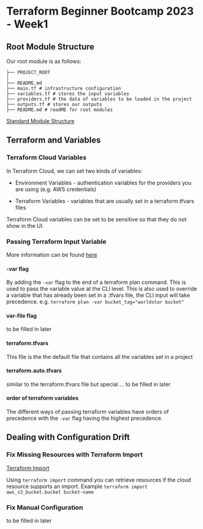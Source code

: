 # Terraform Beginner Bootcamp 2023 - Week1

## Root Module Structure

Our root module is as follows:

```
├── PROJECT_ROOT
|
├── README.md
├── main.tf # infrastructure configuration
├── variables.tf # stores the input variables
├── providers.tf # the data of variables to be loaded in the project
├── outputs.tf # stores our outputs
├── README.md # readME for root modules
```

[Standard Module Structure](https://developer.hashicorp.com/terraform/language/modules/develop/structure)

## Terraform and Variables

### Terraform Cloud Variables

In Terraform Cloud, we can set two kinds of variables:

- Environment Variables -  authentication variables for the providers you are using (e.g. AWS credentials)

- Terraform Variables - variables that are usually set in a terraform.tfvars files

Terraform Cloud variables  can be set to be sensitive so that they do not show in the UI.

### Passing Terraform Input Variable

More information can be found [here](https://developer.hashicorp.com/terraform/language/values/variables)

#### -var flag

By adding the `-var` flag to the end of a terraform plan command. This is used to pass the variable value at the CLI level. This is also used to override a variable that has already been set in a .tfvars file, the CLI input will take precedence. e.g. `terraform plan -var bucket_tag="worldstar bucket"`

#### var-file flag

to be filled in later

#### terraform.tfvars

This file is the the default file that contains all the variables set in a project

#### terraform.auto.tfvars

similar to the terraform.tfvars file but special ... to be filled in later

#### order of terraform variables

The different ways of passing terraform variables have orders of precedence with the `-var` flag having the highest precedence.

## Dealing with Configuration Drift

### Fix Missing Resources with Terraform Import

[Terraform Import](https://developer.hashicorp.com/terraform/cli/commands/import)

Using `terraform import` command you can retrieve resources if the cloud resource supports an import. Example `terraform import aws_s3_bucket.bucket bucket-name`

### Fix Manual Configuration
 
to be filled in later